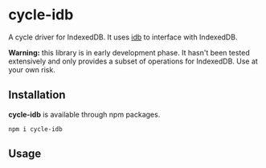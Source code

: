 # cycle-idb
A cycle driver for IndexedDB. It uses [idb](https://github.com/jakearchibald/idb) to interface with IndexedDB.

**Warning:** this library is in early development phase. It hasn't been tested extensively and only provides a subset of operations for IndexedDB. Use at your own risk.

## Installation

**cycle-idb** is available through npm packages.
```
npm i cycle-idb
```

## Usage

```

```